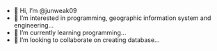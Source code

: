 - 👋 Hi, I’m @junweak09
- 👀 I’m interested in programming, geographic information system and engineering...
- 🌱 I’m currently learning programming...
- 💞️ I’m looking to collaborate on creating database...

<!---
junweak/junweak is a ✨ special ✨ repository because its `README.md` (this file) appears on your GitHub profile.
You can click the Preview link to take a look at your changes.
--->
